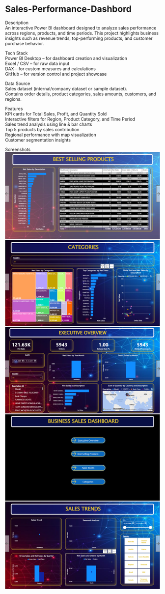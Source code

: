 # Sales-Performance-Dashbord
Description<br>
An interactive Power BI dashboard designed to analyze sales performance across regions, products, and time periods. This project highlights business insights such as revenue trends, top-performing products, and customer purchase behavior.<br>

Tech Stack<br>
Power BI Desktop – for dashboard creation and visualization<br>
Excel / CSV – for raw data input<br>
DAX – for custom measures and calculations<br>
GitHub – for version control and project showcase<br>

Data Source<br>
Sales dataset (internal/company dataset or sample dataset).<br>
Contains order details, product categories, sales amounts, customers, and regions.<br>

Features<br>
KPI cards for Total Sales, Profit, and Quantity Sold<br>
Interactive filters for Region, Product Category, and Time Period<br>
Sales trend analysis using line & bar charts<br>
Top 5 products by sales contribution<br>
Regional performance with map visualization<br>
Customer segmentation insights<br>

Screenshots<br>
![Best Selling Products](https://github.com/roshanshelke7711/Sales-Performance-Dashbord/blob/main/Best%20Selling%20Products.png)
![Categories](https://github.com/roshanshelke7711/Sales-Performance-Dashbord/blob/main/Categories.png)
![Executive Overview](https://github.com/roshanshelke7711/Sales-Performance-Dashbord/blob/main/Executive%20Overview.png)
![Home Page](https://github.com/roshanshelke7711/Sales-Performance-Dashbord/blob/main/Home%20Page.png)
![Sales Trends](https://github.com/roshanshelke7711/Sales-Performance-Dashbord/blob/main/Sales%20Trends.png)


